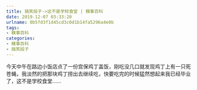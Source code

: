 ```yaml
---
title: 搞笑段子->这不是学校食堂 | 糗事百科
date: 2019-12-07 03:33:20
urlname: 0b5fd3f1d45cd3c0d1b14fa5296a4e0b
tags: 
- 糗事百科
categories:
- 糗事百科
- 搞笑段子
---
```

今天中午在路边小饭店点了一份宫保鸡丁盖饭，刚吃没几口就发现鸡丁上有一只死苍蝇，我淡然的把那块鸡丁捞出去继续吃，快要吃完的时候猛然想起来我已经毕业了，这不是学校食堂……


